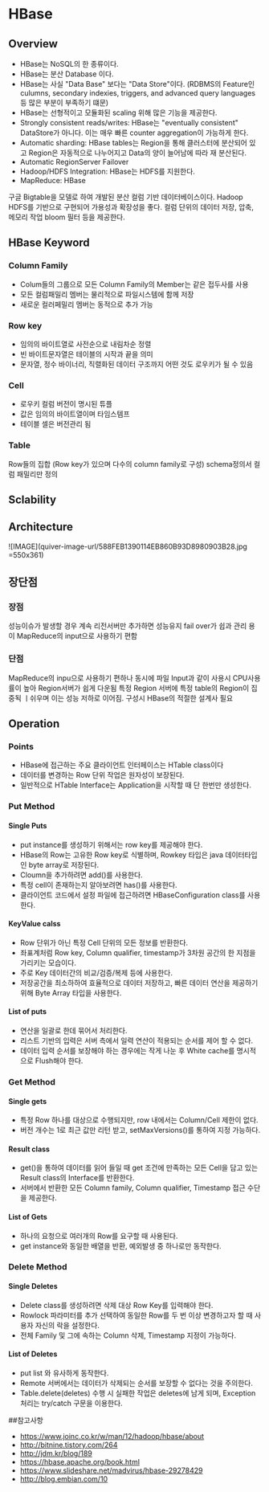 # HBase
## Overview
* HBase는 NoSQL의 한 종류이다. 
* HBase는 분산 Database 이다.
* HBase는 사실 "Data Base" 보다는 "Data Store"이다. (RDBMS의 Feature인 culumns, secondary indexies, triggers, and advanced query languages 등 많은 부분이 부족하기 떄문)
* HBase는 선형적이고 모듈화된 scaling 위해 많은 기능을 제공한다.
* Strongly consistent reads/writes: HBase는 "eventually consistent" DataStore가 아니다. 이는 매우 빠른 counter aggregation이 가능하게 한다. 
* Automatic sharding: HBase tables는 Region을 통해 클러스터에 분산되어 있고 Region은 자동적으로 나누어지고 Data의 양이 늘어남에 따라 재 분산된다.
* Automatic RegionServer Failover
* Hadoop/HDFS Integration: HBase는 HDFS를 지원한다.
* MapReduce: HBase


구글 Bigtable을 모델로 하여 개발된 분산 컬럼 기반 데이터베이스이다. Hadoop HDFS를 기반으로 구현되어 가용성과 확장성을 좋다. 컬럼 단위의 데이터 저장, 압축, 메모리 작업 bloom 필터 등을 제공한다. 

## HBase Keyword
### Column Family
* Colum들의 그룹으로 모든 Column Family의 Member는 같은 접두사를 사용
* 모든 컬럼패밀리 멤버는 물리적으로 파일시스템에 함께 저장
* 새로운 컬러페밀리 멤버는 동적으로 추가 가능
### Row key
* 임의의 바이트열로 사전순으로 내림차순 정렬
* 빈 바이트문자열은 테이블의 시작과 끝을 의미
* 문자열, 정수 바이너리, 직렬화된 데이터 구조까지 어떤 것도 로우키가 될 수 있음
### Cell
* 로우키 컬럼 버전이 명시된 튜플
* 값은 임의의 바이트열이며 타임스템프
* 테이블 셀은 버전관리 됨
### Table
Row들의 집합 (Row key가 있으며 다수의 column family로 구성)
schema정의서 컬럼 패밀리만 정의

## Sclability

## Architecture
![IMAGE](quiver-image-url/588FEB1390114EB860B93D8980903B28.jpg =550x361)

## 장단점
### 장점
성능이슈가 발생할 경우 계속 리전서버만 추가하면 성능유지
fail over가 쉽과 관리 용이
MapReduce의 input으로 사용하기 편함
### 단점
MapReduce의 inpu으로 사용하기 편하나 동시에 파일 Input과 같이 사용시 CPU사용률이 높아 Region서버가 쉽게 다운됨
특정 Region 서버에 특정 table의 Region이 집중됙 ㅣ쉬우며 이는 성능 저하로 이어짐. 구성시 HBase의 적절한 설계사 필요

## Operation
### Points
* HBase에 접근하는 주요 클라이언트 인터페이스는 HTable class이다
* 데이터를 변경하는 Row 단위 작업은 원자성이 보장된다.
* 일반적으로 HTable Interface는 Application을 시작할 때 단 한번만 생성한다.
### Put Method
#### Single Puts
* put instance를 생성하기 위해서는 row key를 제공해야 한다.
* HBase의 Row는 고유한 Row key로 식별하며, Rowkey 타입은 java 데이터타입인 byte array로 저장된다.
* Cloumn을 추가하려면 add()를 사용한다.
* 특정 cell이 존재하는지 알아보려면 has()를 사용한다.
* 클라이언트 코드에서 설정 파일에 접근하려면 HBaseConfiguration class를 사용한다.
#### KeyValue calss
* Row 단위가 아닌 특정 Cell 단위의 모든 정보를 반환한다.
* 좌표계처럼 Row key, Column qualifier, timestamp가 3차원 공간의 한 지점을 가리키는 모습이다.
* 주로 Key 데이터간의 비교/검증/복제 등에 사용한다.
* 저장공간을 최소하하여 효율적으로 데이터 저장하고, 빠른 데이터 연산을 제공하기 위해 Byte Array 타입을 사용한다.
#### List of puts
* 연산을 일괄로 한데 묶어서 처리한다.
* 리스트 기반의 입력은 서버 측에서 일력 연산이 적용되는 순서를 제어 할 수 없다.
* 데이터 입력 순서를 보장해야 하는 경우에는 작게 나눈 후 White cache를 명시적으로 Flush해야 한다.
### Get Method
#### Single gets
* 특정 Row 하나를 대상으로 수행되지만, row 내에서는 Column/Cell 제한이 없다.
* 버전 개수는 1로 최근 값만 리턴 받고, setMaxVersions()를 통하여 지정 가능하다.
#### Result class
* get()을 통하여 데이터를 읽어 들일 때 get 조건에 만족하는 모든 Cell을 담고 있는 Result class의 Interface를 반환한다.
* 서버에서 반환한 모든 Column family, Column qualifier, Timestamp 접근 수단을 제공한다.
#### List of Gets
* 하나의 요청으로 여러개의 Row를 요구할 때 사용된다.
* get instance와 동일한 배열을 반환, 예외발생 중 하나로만 동작한다.
### Delete Method
#### Single Deletes
* Delete class를 생성하려면 삭제 대상 Row Key를 입력해야 한다.
* Rowlock 파라미터를 추가 선택하여 동일한 Row를 두 번 이상 변경하고자 할 때 사용자 자신의 락을 설정한다.
* 전체 Family 및 그에 속하는 Column 삭제, Timestamp 지정이 가능하다.
#### List of Deletes
* put list 와 유사하게 동작한다.
* Remote 서버에서는 데이터가 삭제되는 순서를 보장할 수 없다는 것을 주의한다.
* Table.delete(deletes) 수행 시 실패한 작업은 deletes에 남게 되며, Exception 처리는 try/catch 구문을 이용한다.

##참고사항
* https://www.joinc.co.kr/w/man/12/hadoop/hbase/about
* http://bitnine.tistory.com/264
* http://jdm.kr/blog/189
* https://hbase.apache.org/book.html
* https://www.slideshare.net/madvirus/hbase-29278429
* http://blog.embian.com/10
